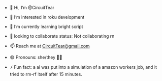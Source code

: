 - 👋 Hi, I’m @CircuitTear
  
- 👀 I’m interested in roku development
  
- 🌱 I’m currently learning bright script
  
- 💞️ looking to collaborate status: Not collaborating rn
  
- 📫 Reach me at CircuitTear@gmail.com
  
- 😄 Pronouns: she/they 🏳️‍⚧️
  
- ⚡ Fun fact: a ai was put into a simulation of a amazon workers job, and it tried to rm-rf itself after 15 minutes.
  

<!---
CircuitTear/CircuitTear is a ✨ special ✨ repository because its `README.md` (this file) appears on your GitHub profile.
You can click the Preview link to take a look at your changes.
--->
